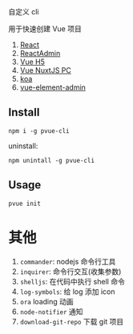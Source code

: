 

自定义 cli 

用于快速创建 Vue 项目

1. [React](https://github.com/fangmd/react-ts-template)
2. [ReactAdmin](git@github.com:fangmd/react-admin-template.git)
3. [Vue H5](https://github.com/fangmd/pvue)
4. [Vue NuxtJS PC](https://github.com/fangmd/pnuxt-pc)
5. [koa](https://github.com/fangmd/pkoa)
6. [vue-element-admin](https://github.com/fangmd/vue-element-admin)


## Install

```
npm i -g pvue-cli
```

uninstall:

```
npm unintall -g pvue-cli
```

## Usage

```
pvue init
```


# 其他

1. `commander`: nodejs 命令行工具
2. `inquirer`: 命令行交互(收集参数)
3. `shelljs`: 在代码中执行 shell 命令
4. `log-symbols`: 给 log 添加 icon
5. `ora` loading 动画
6. `node-notifier` 通知
7. `download-git-repo` 下载 git 项目

